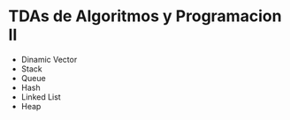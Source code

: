 # TDAs de Algoritmos y Programacion II

- Dinamic Vector
- Stack
- Queue
- Hash
- Linked List
- Heap
